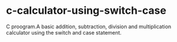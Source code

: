 # c-calculator-using-switch-case
C proogram.A basic addition, subtraction, division and multiplication calculator using the switch and case statement.
